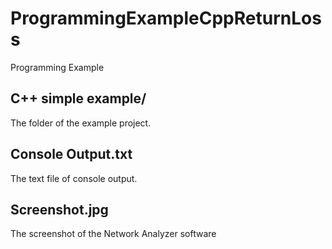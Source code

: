 # ProgrammingExampleCppReturnLoss

Programming Example

## C++ simple example/

The folder of the example project.

## Console Output.txt

The text file of console output.

## Screenshot.jpg

The screenshot of the Network Analyzer software
